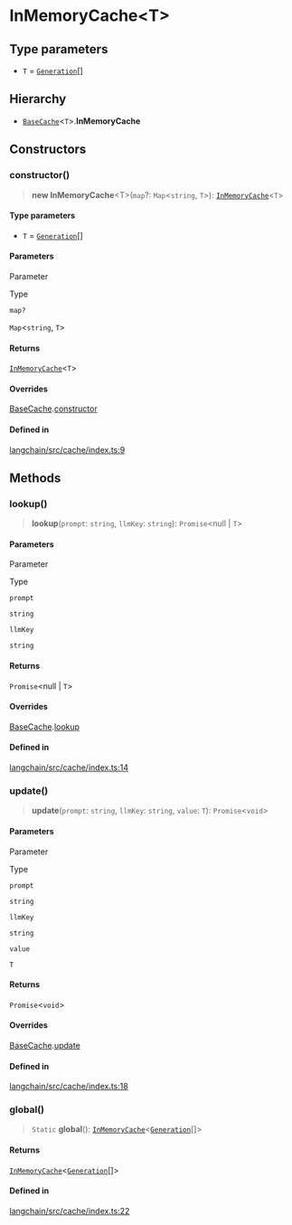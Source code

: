InMemoryCache<T\>
=================

Type parameters[](#type-parameters "Direct link to Type parameters")
---------------------------------------------------------------------

*   `T` = [`Generation`](/docs/api/schema/interfaces/Generation)\[\]

Hierarchy[](#hierarchy "Direct link to Hierarchy")
---------------------------------------------------

*   [`BaseCache`](/docs/api/schema/classes/BaseCache)<`T`\>.**InMemoryCache**

Constructors[](#constructors "Direct link to Constructors")
------------------------------------------------------------

### constructor()[](#constructor "Direct link to constructor()")

> **new InMemoryCache**<T\>(`map`?: `Map`<`string`, `T`\>): [`InMemoryCache`](/docs/api/cache/classes/InMemoryCache)<`T`\>

#### Type parameters[](#type-parameters-1 "Direct link to Type parameters")

*   `T` = [`Generation`](/docs/api/schema/interfaces/Generation)\[\]

#### Parameters[](#parameters "Direct link to Parameters")

Parameter

Type

`map?`

`Map`<`string`, `T`\>

#### Returns[](#returns "Direct link to Returns")

[`InMemoryCache`](/docs/api/cache/classes/InMemoryCache)<`T`\>

#### Overrides[](#overrides "Direct link to Overrides")

[BaseCache](/docs/api/schema/classes/BaseCache).[constructor](/docs/api/schema/classes/BaseCache#constructor)

#### Defined in[](#defined-in "Direct link to Defined in")

[langchain/src/cache/index.ts:9](https://github.com/hwchase17/langchainjs/blob/1c1274d/langchain/src/cache/index.ts#L9)

Methods[](#methods "Direct link to Methods")
---------------------------------------------

### lookup()[](#lookup "Direct link to lookup()")

> **lookup**(`prompt`: `string`, `llmKey`: `string`): `Promise`<null | `T`\>

#### Parameters[](#parameters-1 "Direct link to Parameters")

Parameter

Type

`prompt`

`string`

`llmKey`

`string`

#### Returns[](#returns-1 "Direct link to Returns")

`Promise`<null | `T`\>

#### Overrides[](#overrides-1 "Direct link to Overrides")

[BaseCache](/docs/api/schema/classes/BaseCache).[lookup](/docs/api/schema/classes/BaseCache#lookup)

#### Defined in[](#defined-in-1 "Direct link to Defined in")

[langchain/src/cache/index.ts:14](https://github.com/hwchase17/langchainjs/blob/1c1274d/langchain/src/cache/index.ts#L14)

### update()[](#update "Direct link to update()")

> **update**(`prompt`: `string`, `llmKey`: `string`, `value`: `T`): `Promise`<`void`\>

#### Parameters[](#parameters-2 "Direct link to Parameters")

Parameter

Type

`prompt`

`string`

`llmKey`

`string`

`value`

`T`

#### Returns[](#returns-2 "Direct link to Returns")

`Promise`<`void`\>

#### Overrides[](#overrides-2 "Direct link to Overrides")

[BaseCache](/docs/api/schema/classes/BaseCache).[update](/docs/api/schema/classes/BaseCache#update)

#### Defined in[](#defined-in-2 "Direct link to Defined in")

[langchain/src/cache/index.ts:18](https://github.com/hwchase17/langchainjs/blob/1c1274d/langchain/src/cache/index.ts#L18)

### global()[](#global "Direct link to global()")

> `Static` **global**(): [`InMemoryCache`](/docs/api/cache/classes/InMemoryCache)<[`Generation`](/docs/api/schema/interfaces/Generation)\[\]\>

#### Returns[](#returns-3 "Direct link to Returns")

[`InMemoryCache`](/docs/api/cache/classes/InMemoryCache)<[`Generation`](/docs/api/schema/interfaces/Generation)\[\]\>

#### Defined in[](#defined-in-3 "Direct link to Defined in")

[langchain/src/cache/index.ts:22](https://github.com/hwchase17/langchainjs/blob/1c1274d/langchain/src/cache/index.ts#L22)
